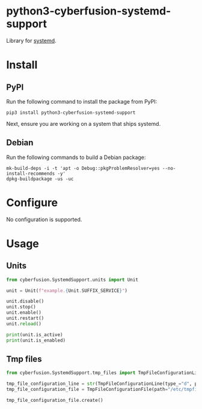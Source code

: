 # python3-cyberfusion-systemd-support

Library for [systemd](https://systemd.io/).

# Install

## PyPI

Run the following command to install the package from PyPI:

    pip3 install python3-cyberfusion-systemd-support

Next, ensure you are working on a system that ships systemd.

## Debian

Run the following commands to build a Debian package:

    mk-build-deps -i -t 'apt -o Debug::pkgProblemResolver=yes --no-install-recommends -y'
    dpkg-buildpackage -us -uc

# Configure

No configuration is supported.

# Usage

## Units

```python
from cyberfusion.SystemdSupport.units import Unit

unit = Unit(f"example.{Unit.SUFFIX_SERVICE}")

unit.disable()
unit.stop()
unit.enable()
unit.restart()
unit.reload()

print(unit.is_active)
print(unit.is_enabled)
```

## Tmp files

```python
from cyberfusion.SystemdSupport.tmp_files import TmpFileConfigurationLine, TmpFileConfigurationFile

tmp_file_configuration_line = str(TmpFileConfigurationLine(type_="d", path="/tmp/example", mode="0755", user="example", group="example"))
tmp_file_configuration_file = TmpFileConfigurationFile(path="/etc/tmpfiles.d/example.conf")

tmp_file_configuration_file.create()
```
